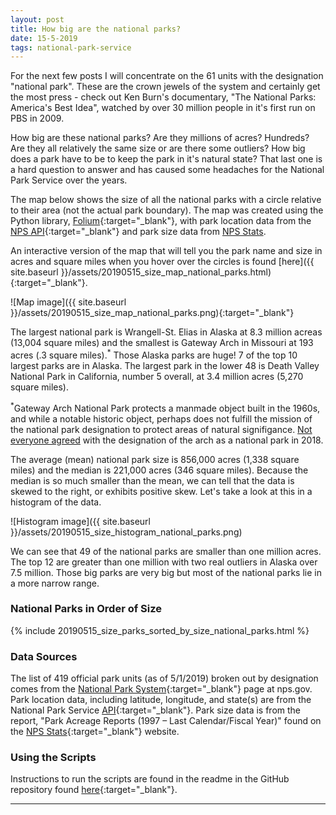 ```yaml
---
layout: post
title: How big are the national parks?
date: 15-5-2019
tags: national-park-service
---
```


For the next few posts I will concentrate on the 61 units with the designation "national park". These are the crown jewels of the system and certainly get the most press - check out Ken Burn's documentary, "The National Parks: America's Best Idea", watched by over 30 million people in it's first run on PBS in 2009.

How big are these national parks? Are they millions of acres? Hundreds? Are they all relatively the same size or are there some outliers? How big does a park have to be to keep the park in it's natural state? That last one is a hard question to answer and has caused some headaches for the National Park Service over the years.

The map below shows the size of all the national parks with a circle relative to their area (not the actual park boundary). The map was created using the Python library, [Folium](https://python-visualization.github.io/folium/){:target="_blank"}, with park location data from the [NPS API](https://www.nps.gov/subjects/digital/nps-data-api.htm){:target="_blank"} and park size data from [NPS Stats](https://irma.nps.gov/Stats/reports/national).

An interactive version of the map that will tell you the park name and size in acres and square miles when you hover over the circles is found [here]({{ site.baseurl }}/assets/20190515_size_map_national_parks.html){:target="_blank"}.

![Map image]({{ site.baseurl }}/assets/20190515_size_map_national_parks.png){:target="_blank"}

The largest national park is Wrangell-St. Elias in Alaska at 8.3 million acreas (13,004 square miles) and the smallest is Gateway Arch in Missouri at 193 acres (.3 square miles).<sup>*</sup> Those Alaska parks are huge! 7 of the top 10 largest parks are in Alaska. The largest park in the lower 48 is Death Valley National Park in California, number 5 overall, at 3.4 million acres (5,270 square miles).

<sup>*</sup>Gateway Arch National Park protects a manmade object built in the 1960s, and while a notable historic object, perhaps does not fulfill the mission of the national park designation to protect areas of natural signifigance. [Not everyone agreed](https://www.nationalparkstraveler.org/2018/03/whats-name-gateway-arch-national-park) with the designation of the arch as a national park in 2018.

The average (mean) national park size is 856,000 acres (1,338 square miles) and the median is 221,000 acres (346 square miles). Because the median is so much smaller than the mean, we can tell that the data is skewed to the right, or exhibits positive skew. Let's take a look at this in a histogram of the data.

![Histogram image]({{ site.baseurl }}/assets/20190515_size_histogram_national_parks.png)

We can see that 49 of the national parks are smaller than one million acres. The top 12 are greater than one million with two real outliers in Alaska over 7.5 million. Those big parks are very big but most of the national parks lie in a more narrow range.

### National Parks in Order of Size
{% include 20190515_size_parks_sorted_by_size_national_parks.html %}

### Data Sources
The list of 419 official park units (as of 5/1/2019) broken out by designation comes from the [National Park System](https://www.nps.gov/aboutus/national-park-system.htm){:target="_blank"} page at nps.gov. Park location data, including latitude, longitude, and state(s) are from the National Park Service [API](https://www.nps.gov/subjects/digital/nps-data-api.htm){:target="_blank"}. Park size data is from the report, "Park Acreage Reports (1997 – Last Calendar/Fiscal Year)" found on the [NPS Stats](https://irma.nps.gov/Stats/reports/national){:target="_blank"} website.

### Using the Scripts
Instructions to run the scripts are found in the readme in the GitHub repository found [here](https://github.com/goodmorningdata/nps){:target="_blank"}.

---
